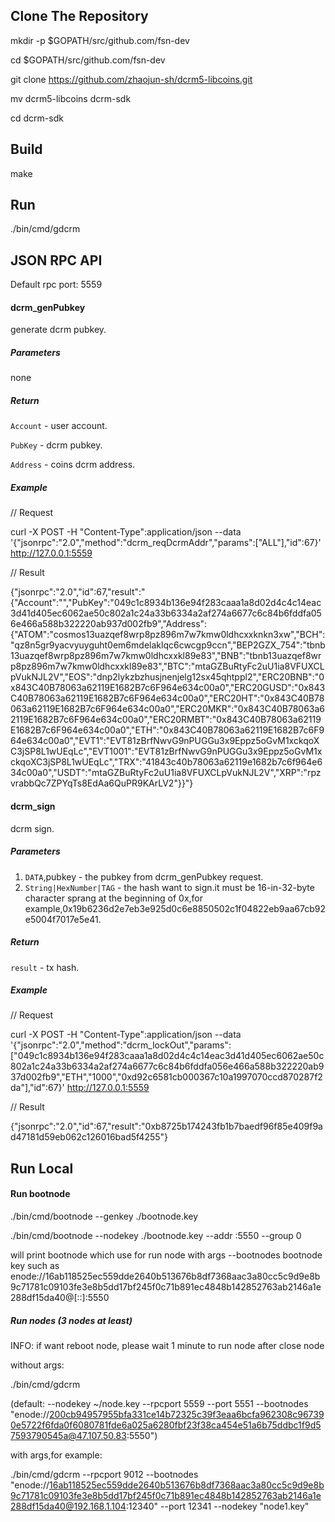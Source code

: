 ## Clone The Repository
mkdir -p $GOPATH/src/github.com/fsn-dev

cd $GOPATH/src/github.com/fsn-dev

git clone https://github.com/zhaojun-sh/dcrm5-libcoins.git 

mv dcrm5-libcoins dcrm-sdk

cd dcrm-sdk

## Build

make

## Run

./bin/cmd/gdcrm

## JSON RPC API

Default rpc port: 5559

#### dcrm_genPubkey

generate dcrm pubkey.

##### Parameters

none

##### Return

`Account` - user account.

`PubKey` - dcrm pubkey.

`Address` - coins dcrm address.

##### Example

// Request

curl -X POST -H "Content-Type":application/json --data '{"jsonrpc":"2.0","method":"dcrm_reqDcrmAddr","params":["ALL"],"id":67}' http://127.0.0.1:5559

// Result

{"jsonrpc":"2.0","id":67,"result":"{\"Account\":\"\",\"PubKey\":\"049c1c8934b136e94f283caaa1a8d02d4c4c14eac3d41d405ec6062ae50c802a1c24a33b6334a2af274a6677c6c84b6fddfa056e466a588b322220ab937d002fb9\",\"Address\":{\"ATOM\":\"cosmos13uazqef8wrp8pz896m7w7kmw0ldhcxxknkn3xw\",\"BCH\":\"qz8n5gr9yacvyuyguht0em6mdelaklqc6cwcgp9ccn\",\"BEP2GZX_754\":\"tbnb13uazqef8wrp8pz896m7w7kmw0ldhcxxkl89e83\",\"BNB\":\"tbnb13uazqef8wrp8pz896m7w7kmw0ldhcxxkl89e83\",\"BTC\":\"mtaGZBuRtyFc2uU1ia8VFUXCLpVukNJL2V\",\"EOS\":\"dnp2lykzbzhusjnenjelg12sx45qhtppl2\",\"ERC20BNB\":\"0x843C40B78063a62119E1682B7c6F964e634c00a0\",\"ERC20GUSD\":\"0x843C40B78063a62119E1682B7c6F964e634c00a0\",\"ERC20HT\":\"0x843C40B78063a62119E1682B7c6F964e634c00a0\",\"ERC20MKR\":\"0x843C40B78063a62119E1682B7c6F964e634c00a0\",\"ERC20RMBT\":\"0x843C40B78063a62119E1682B7c6F964e634c00a0\",\"ETH\":\"0x843C40B78063a62119E1682B7c6F964e634c00a0\",\"EVT1\":\"EVT81zBrfNwvG9nPUGGu3x9Eppz5oGvM1xckqoXC3jSP8L1wUEqLc\",\"EVT1001\":\"EVT81zBrfNwvG9nPUGGu3x9Eppz5oGvM1xckqoXC3jSP8L1wUEqLc\",\"TRX\":\"41843c40b78063a62119e1682b7c6f964e634c00a0\",\"USDT\":\"mtaGZBuRtyFc2uU1ia8VFUXCLpVukNJL2V\",\"XRP\":\"rpzvrabbQc7ZPYqTs8EdAa6QuPR9KArLV2\"}}"}

#### dcrm_sign

dcrm sign.

##### Parameters

1. `DATA`,pubkey - the pubkey from dcrm_genPubkey request.
2. `String|HexNumber|TAG` - the hash want to sign.it must be 16-in-32-byte character sprang at the beginning of 0x,for example,0x19b6236d2e7eb3e925d0c6e8850502c1f04822eb9aa67cb92e5004f7017e5e41.

##### Return

`result` - tx hash.

##### Example

// Request

curl -X POST -H "Content-Type":application/json --data '{"jsonrpc":"2.0","method":"dcrm_lockOut","params":["049c1c8934b136e94f283caaa1a8d02d4c4c14eac3d41d405ec6062ae50c802a1c24a33b6334a2af274a6677c6c84b6fddfa056e466a588b322220ab937d002fb9","ETH","1000","0xd92c6581cb000367c10a1997070ccd870287f2da"],"id":67}' http://127.0.0.1:5559

// Result

{"jsonrpc":"2.0","id":67,"result":"0xb8725b174243fb1b7baedf96f85e409f9ad47181d59eb062c126016bad5f4255"}

## Run Local

#### Run bootnode
./bin/cmd/bootnode --genkey ./bootnode.key

./bin/cmd/bootnode --nodekey ./bootnode.key --addr :5550 --group 0

will print bootnode which use for run node with args --bootnodes
bootnode key such as enode://16ab118525ec559dde2640b513676b8df7368aac3a80cc5c9d9e8b9c71781c09103fe3e8b5dd17bf245f0c71b891ec4848b142852763ab2146a1e288df15da40@[::]:5550

##### Run nodes (3 nodes at least)
INFO: if want reboot node, please wait 1 minute to run node after close node

without args:

./bin/cmd/gdcrm

(default: --nodekey ~/node.key --rpcport 5559 --port 5551 --bootnodes "enode://200cb94957955bfa331ce14b72325c39f3eaa6bcfa962308c967390e5722f6fda0f6080781fde6a025a6280fbf23f38ca454e51a6b75ddbc1f9d57593790545a@47.107.50.83:5550")

with args,for example:

./bin/cmd/gdcrm --rpcport 9012 --bootnodes "enode://16ab118525ec559dde2640b513676b8df7368aac3a80cc5c9d9e8b9c71781c09103fe3e8b5dd17bf245f0c71b891ec4848b142852763ab2146a1e288df15da40@192.168.1.104:12340" --port 12341 --nodekey "node1.key"

